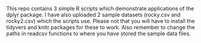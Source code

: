 This repo contains 3 simple R scripts which demonstrate applications of the dplyr package. I have also uploaded 2 sample datasets (rocky.csv and rocky2.csv) which the scripts use. Please not that you will have to install the tidyvers and knitr packages for these to work. Also remember to change the paths in readcsv functions to where you have stored the sample data files.
